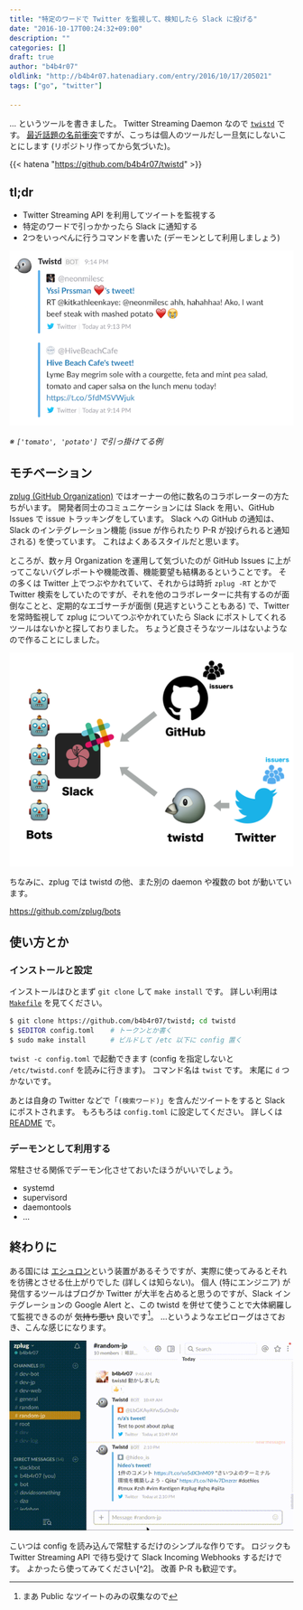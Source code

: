 ```yaml
---
title: "特定のワードで Twitter を監視して、検知したら Slack に投げる"
date: "2016-10-17T00:24:32+09:00"
description: ""
categories: []
draft: true
author: "b4b4r07"
oldlink: "http://b4b4r07.hatenadiary.com/entry/2016/10/17/205021"
tags: ["go", "twitter"]

---
```


... というツールを書きました。
Twitter Streaming Daemon なので [`twistd`](https://github.com/b4b4r07/twistd) です。
[最近話題の名前衝突](https://github.com/yarnpkg/yarn/issues/673)ですが、こっちは個人のツールだし一旦気にしないことにします (リポジトリ作ってから気づいた)。

{{< hatena "https://github.com/b4b4r07/twistd" >}}

## tl;dr

- Twitter Streaming API を利用してツイートを監視する
- 特定のワードで引っかかったら Slack に通知する
- 2つをいっぺんに行うコマンドを書いた (デーモンとして利用しましょう)

[![twistd](https://raw.githubusercontent.com/b4b4r07/screenshots/master/twistd/main.png)](https://github.com/b4b4r07/twistd)

*※ `['tomato', 'potato']` で引っ掛けてる例*

## モチベーション

[zplug (GitHub Organization)](http://github.com/zplug) ではオーナーの他に数名のコラボレーターの方たちがいます。
開発者同士のコミュニケーションには Slack を用い、GitHub Issues で issue トラッキングをしています。
Slack への GitHub の通知は、Slack のインテグレーション機能 (issue が作られたり P-R が投げられると通知される) を使っています。
これはよくあるスタイルだと思います。

ところが、数ヶ月 Organization を運用して気づいたのが GitHub Issues に上がってこないバグレポートや機能改善、機能要望も結構あるということです。
その多くは Twitter 上でつぶやかれていて、それからは時折 `zplug -RT` とかで Twitter 検索をしていたのですが、それを他のコラボレーターに共有するのが面倒なことと、定期的なエゴサーチが面倒 (見逃すということもある) で、Twitter を常時監視して zplug についてつぶやかれていたら Slack にポストしてくれるツールはないかと探しておりました。
ちょうど良さそうなツールはないようなので作ることにしました。

<img src="https://raw.githubusercontent.com/b4b4r07/screenshots/master/twistd/map.png" width="600">

ちなみに、zplug では twistd の他、また別の daemon や複数の bot が動いています。

<https://github.com/zplug/bots>

## 使い方とか

### インストールと設定

インストールはひとまず `git clone` して `make install` です。
詳しい利用は [`Makefile`](https://github.com/b4b4r07/twistd/blob/master/Makefile) を見てください。

```sh
$ git clone https://github.com/b4b4r07/twistd; cd twistd
$ $EDITOR config.toml    # トークンとか書く
$ sudo make install      # ビルドして /etc 以下に config 置く
```

`twist -c config.toml` で起動できます (config を指定しないと `/etc/twistd.conf` を読みに行きます)。
コマンド名は `twist` です。
末尾に `d` つかないです。

あとは自身の Twitter などで「`(検索ワード)`」を含んだツイートをすると Slack にポストされます。
もろもろは `config.toml` に設定してください。
詳しくは [README](https://github.com/b4b4r07/twistd/blob/master/README.md) で。

### デーモンとして利用する

常駐させる関係でデーモン化させておいたほうがいいでしょう。

- systemd
- supervisord
- daemontools
- ...

## 終わりに

ある国には [エシュロン](https://ja.wikipedia.org/wiki/エシュロン)という装置があるそうですが、実際に使ってみるとそれを彷彿とさせる仕上がりでした (詳しくは知らない)。
個人 (特にエンジニア) が発信するツールはブログか Twitter が大半を占めると思うのですが、Slack インテグレーションの Google Alert と、この twistd を併せて使うことで大体網羅して監視できるのが ~~気持ち悪い~~ 良いです[^1]。
...というようなエピローグはさておき、こんな感じになります。

[![twistd](https://raw.githubusercontent.com/b4b4r07/screenshots/master/twistd/demo.gif)](https://github.com/b4b4r07/twistd)

こいつは config を読み込んで常駐するだけのシンプルな作りです。
ロジックも Twitter Streaming API で待ち受けて Slack Incoming Webhooks するだけです。
よかったら使ってみてください[^2]。
改善 P-R も歓迎です。

[^1]: まあ Public なツイートのみの収集なので
[^1]: 年1回ペースでしかリリースされない新譜のチェックなどにも使えそう
